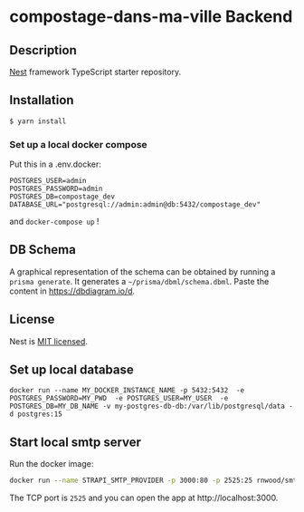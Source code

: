 # compostage-dans-ma-ville Backend

## Description

[Nest](https://github.com/nestjs/nest) framework TypeScript starter repository.

## Installation

```bash
$ yarn install
```

### Set up a local docker compose

Put this in a .env.docker:
```
POSTGRES_USER=admin
POSTGRES_PASSWORD=admin
POSTGRES_DB=compostage_dev
DATABASE_URL="postgresql://admin:admin@db:5432/compostage_dev"
```
and `docker-compose up` !

## DB Schema

A graphical representation of the schema can be obtained by running a `prisma generate`. It generates a `~/prisma/dbml/schema.dbml`.
Paste the content in https://dbdiagram.io/d.

## License

Nest is [MIT licensed](LICENSE).


## Set up local database

```
docker run --name MY_DOCKER_INSTANCE_NAME -p 5432:5432  -e POSTGRES_PASSWORD=MY_PWD  -e POSTGRES_USER=MY_USER  -e POSTGRES_DB=MY_DB_NAME -v my-postgres-db-db:/var/lib/postgresql/data -d postgres:15
```

## Start local smtp server

Run the docker image:

```bash
docker run --name STRAPI_SMTP_PROVIDER -p 3000:80 -p 2525:25 rnwood/smtp4dev
```

The TCP port is `2525` and you can open the app at http://localhost:3000.
